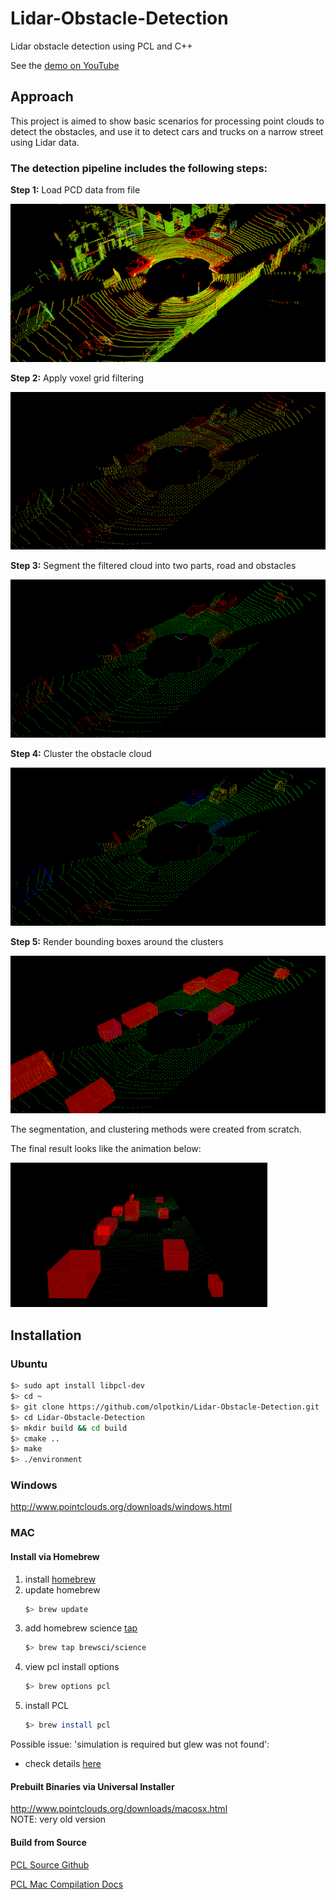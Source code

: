 # Lidar-Obstacle-Detection

Lidar obstacle detection using PCL and C++
  
See the [demo on YouTube](https://youtu.be/vvIn1Js49oA)

[image1]: ./docs/images/step-0-original.png
[image2]: ./docs/images/step-1-filter.png
[image3]: ./docs/images/step-2-segmentation.png
[image4]: ./docs/images/step-3-clustering.png
[image5]: ./docs/images/step-4-bboxes.png
[gif1]: ./docs/images/detection-result.gif

## Approach

This project is aimed to show basic scenarios for processing point clouds to detect the obstacles, 
and use it to detect cars and trucks on a narrow street using Lidar data.

### The detection pipeline includes the following steps:

**Step 1:** Load PCD data from file

![Load PCD][image1]

**Step 2:** Apply voxel grid filtering

![Filtering][image2]

**Step 3:** Segment the filtered cloud into two parts, road and obstacles

![Segmentation][image3]

**Step 4:** Cluster the obstacle cloud

![Clustering][image4]

**Step 5:** Render bounding boxes around the clusters

![BBoxes][image5]

The segmentation, and clustering methods were created from scratch.

The final result looks like the animation below:

![Final result][gif1]

## Installation

### Ubuntu 

```bash
$> sudo apt install libpcl-dev
$> cd ~
$> git clone https://github.com/olpotkin/Lidar-Obstacle-Detection.git
$> cd Lidar-Obstacle-Detection
$> mkdir build && cd build
$> cmake ..
$> make
$> ./environment
```

### Windows 

http://www.pointclouds.org/downloads/windows.html

### MAC

#### Install via Homebrew
1. install [homebrew](https://brew.sh/)
2. update homebrew 
	```bash
	$> brew update
	```
3. add  homebrew science [tap](https://docs.brew.sh/Taps) 
	```bash
	$> brew tap brewsci/science
	```
4. view pcl install options
	```bash
	$> brew options pcl
	```
5. install PCL 
	```bash
	$> brew install pcl
	```

Possible issue: 'simulation is required but glew was not found':
- check details [here](https://github.com/PointCloudLibrary/pcl/issues/2997#issuecomment-536234201)

#### Prebuilt Binaries via Universal Installer
http://www.pointclouds.org/downloads/macosx.html  
NOTE: very old version

#### Build from Source

[PCL Source Github](https://github.com/PointCloudLibrary/pcl)

[PCL Mac Compilation Docs](http://www.pointclouds.org/documentation/tutorials/compiling_pcl_macosx.php)
